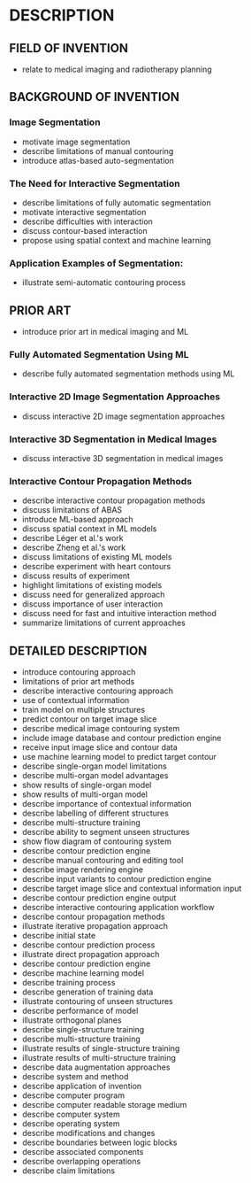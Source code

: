 # DESCRIPTION

## FIELD OF INVENTION

- relate to medical imaging and radiotherapy planning

## BACKGROUND OF INVENTION

### Image Segmentation

- motivate image segmentation
- describe limitations of manual contouring
- introduce atlas-based auto-segmentation

### The Need for Interactive Segmentation

- describe limitations of fully automatic segmentation
- motivate interactive segmentation
- describe difficulties with interaction
- discuss contour-based interaction
- propose using spatial context and machine learning

### Application Examples of Segmentation:

- illustrate semi-automatic contouring process

## PRIOR ART

- introduce prior art in medical imaging and ML

### Fully Automated Segmentation Using ML

- describe fully automated segmentation methods using ML

### Interactive 2D Image Segmentation Approaches

- discuss interactive 2D image segmentation approaches

### Interactive 3D Segmentation in Medical Images

- discuss interactive 3D segmentation in medical images

### Interactive Contour Propagation Methods

- describe interactive contour propagation methods
- discuss limitations of ABAS
- introduce ML-based approach
- discuss spatial context in ML models
- describe Léger et al.'s work
- describe Zheng et al.'s work
- discuss limitations of existing ML models
- describe experiment with heart contours
- discuss results of experiment
- highlight limitations of existing models
- discuss need for generalized approach
- discuss importance of user interaction
- discuss need for fast and intuitive interaction method
- summarize limitations of current approaches

## DETAILED DESCRIPTION

- introduce contouring approach
- limitations of prior art methods
- describe interactive contouring approach
- use of contextual information
- train model on multiple structures
- predict contour on target image slice
- describe medical image contouring system
- include image database and contour prediction engine
- receive input image slice and contour data
- use machine learning model to predict target contour
- describe single-organ model limitations
- describe multi-organ model advantages
- show results of single-organ model
- show results of multi-organ model
- describe importance of contextual information
- describe labelling of different structures
- describe multi-structure training
- describe ability to segment unseen structures
- show flow diagram of contouring system
- describe contour prediction engine
- describe manual contouring and editing tool
- describe image rendering engine
- describe input variants to contour prediction engine
- describe target image slice and contextual information input
- describe contour prediction engine output
- describe interactive contouring application workflow
- describe contour propagation methods
- illustrate iterative propagation approach
- describe initial state
- describe contour prediction process
- illustrate direct propagation approach
- describe contour prediction engine
- describe machine learning model
- describe training process
- describe generation of training data
- illustrate contouring of unseen structures
- describe performance of model
- illustrate orthogonal planes
- describe single-structure training
- describe multi-structure training
- illustrate results of single-structure training
- illustrate results of multi-structure training
- describe data augmentation approaches
- describe system and method
- describe application of invention
- describe computer program
- describe computer readable storage medium
- describe computer system
- describe operating system
- describe modifications and changes
- describe boundaries between logic blocks
- describe associated components
- describe overlapping operations
- describe claim limitations

